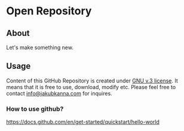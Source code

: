 # Open Repository
## About
Let's make something new.
## Usage
Content of this GitHub Repository is created under [GNU v.3 license](https://github.com/jakubkanna/open-repo/blob/1cfb7229f4b7b21ccfcd3fed72aaf582d10ef8d8/LICENSE). It means that it is free to use, download, modify etc. Please feel free to contact info@jakubkanna.com for inquires.
### How to use github?
https://docs.github.com/en/get-started/quickstart/hello-world
